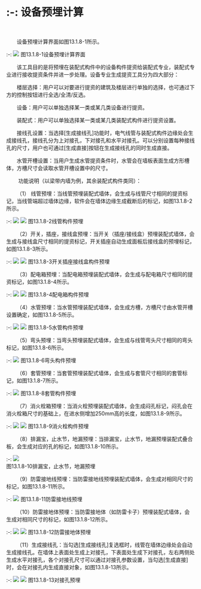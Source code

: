 # :-: 设备预埋计算
<br/>

&emsp;&emsp;设备预埋计算界面如图13.1.8\-1所示。

:-: ![](images/665.png)
图13.1.8\-1设备预埋计算界面

&emsp;&emsp;该工具目的是将预埋在装配式构件中的设备构件提资给装配式专业，装配式专业进行接收提资条件并进一步处理。设备专业生成提资工具分为四大部分：

&emsp;&emsp;楼层选择：用户可以对要进行提资的建筑及楼层进行单独的选择，也可通过下方的控制按钮进行全选/全清/反选。

&emsp;&emsp;设备：用户可以单独选择某一类或某几类设备进行提资。

&emsp;&emsp;装配式：用户可以单独选择某一类或某几类装配式构件进行提资设置。

&emsp;&emsp;接线孔设置：当选择\[生成接线孔\]功能时，电气线管与装配式构件边缘处会生成接线孔，接线孔分为上对接孔，下对接孔和水平对接孔。可以分别设置每种接线孔的尺寸，用户也可通过\[生成直接\]按钮在生成接线孔的同时生成直接。

&emsp;&emsp;水管开槽设置：当用户生成水管提资条件时，水管会在墙板表面生成方形槽体，方槽尺寸会读取水管开槽设置中的尺寸。

 &emsp;&emsp;功能说明（以梁带内墙为例，其余装配式构件类同）：

&emsp;&emsp;（1） 线管预埋：当线管预埋装配式墙体，会生成与线管尺寸相同的提资标记，当线管端超过墙体边缘，软件会在墙体边缘生成截断后的标记，如图13.1.8\-2所示。

:-: ![](images/666.png)   ![](images/667.png)
图13.1.8\-2线管构件预埋

&emsp;&emsp;（2）开关，插座，接线盒预埋：当开关（插座/接线盒）预埋装配式墙体，会生成与接线盒尺寸相同的提资标记，开关插座自动生成面板后接线盒的预埋标记，如图13.1.8\-3所示。


:-: ![](images/668.png)   ![](images/669.png)
图13.1.8\-3开关插座接线盒构件预埋

&emsp;&emsp;（3）配电箱预埋：当配电箱预埋装配式墙体，会生成与配电箱尺寸相同的提资标记，如图13.1.8\-4所示。


:-: ![](images/670.png)   ![](images/671.png)
图13.1.8\-4配电箱构件预埋

&emsp;&emsp;（4）水管预埋：当水管预埋装配式墙体，会生成方槽，方槽尺寸由水管开槽设置确定，如图13.1.8\-5所示。

:-: ![](images/672.png)   ![](images/673.png)
图13.1.8\-5水管构件预埋

&emsp;&emsp;（5）弯头预埋：当弯头预埋装配式墙体，会生成与线管弯头尺寸相同的弯头标记，如图13.1.8\-6所示。


:-: ![](images/674.png)
图13.1.8\-6弯头构件预埋

&emsp;&emsp;（6）套管预埋：当套管预埋装配式墙体，会生成与套管尺寸相同的套管标记，如图13.1.8\-7所示。


:-: ![](images/675.png)
图13.1.8\-8套管构件预埋

&emsp;&emsp;（7）消火栓箱预埋：当消火栓预埋装配式墙体，会生成闷孔标记，闷孔会在消火栓箱尺寸的基础上，在进水侧增加250mm高的长度，如图13.1.8\-9所示。


:-: ![](images/676.png)  ![](images/677.png)
图13.1.8\-9消火栓构件预埋

&emsp;&emsp;（8）排漏宝，止水节，地漏预埋：当排漏宝，止水节，地漏预埋装配式叠合板，会生成对应的孔的标记，如图13.1.8\-10所示。

:-: ![](images/678.png)    
图13.1.8\-10排漏宝，止水节，地漏预埋

&emsp;&emsp;（9）防雷接地线预埋：当防雷接地线预埋装配式墙体，会生成对相同尺寸的标记，如图13.1.8\-11所示。


:-: ![](images/679.png)
图13.1.8\-11防雷接地线预埋

&emsp;&emsp;（10）防雷接地体预埋：当防雷接地体（如防雷卡子）预埋装配式墙体，会生成对相同尺寸的标记，如图13.1.8\-12所示。

:-: ![](images/680.png)            ![](images/681.png)
图13.1.8\-12防雷接地体预埋

&emsp;&emsp;（11）生成接线孔：当勾选\[生成接线孔\]复选框时，线管在墙体边缘处会自动生成接线孔。在墙体上表面处生成上对接孔，下表面处生成下对接孔，左右两侧处生成水平对接孔，各个对接孔尺寸可以通过对接孔参数设置，当勾选\[生成直接\]时，会在对接孔内生成直接对象，如图13.1.8\-13所示。

:-: ![](images/682.png)   ![](images/683.png)
图13.1.8\-13对接孔预埋